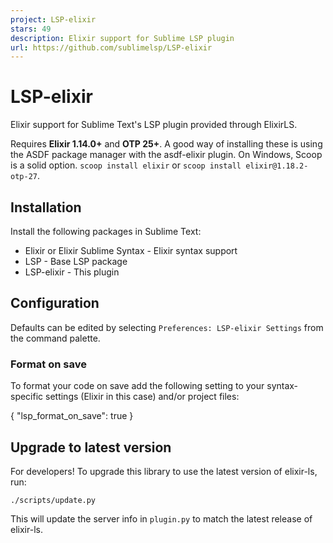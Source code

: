 ```yaml
---
project: LSP-elixir
stars: 49
description: Elixir support for Sublime LSP plugin
url: https://github.com/sublimelsp/LSP-elixir
---
```


LSP-elixir
==========

Elixir support for Sublime Text's LSP plugin provided through ElixirLS.

Requires **Elixir 1.14.0+** and **OTP 25+**. A good way of installing these is using the ASDF package manager with the asdf-elixir plugin. On Windows, Scoop is a solid option. `scoop install elixir` or `scoop install elixir@1.18.2-otp-27`.

Installation
------------

Install the following packages in Sublime Text:

-   Elixir or Elixir Sublime Syntax - Elixir syntax support
-   LSP - Base LSP package
-   LSP-elixir - This plugin

Configuration
-------------

Defaults can be edited by selecting `Preferences: LSP-elixir Settings` from the command palette.

### Format on save

To format your code on save add the following setting to your syntax-specific settings (Elixir in this case) and/or project files:

{
  "lsp\_format\_on\_save": true
}

Upgrade to latest version
-------------------------

For developers! To upgrade this library to use the latest version of elixir-ls, run:

```
./scripts/update.py
```

This will update the server info in `plugin.py` to match the latest release of elixir-ls.
